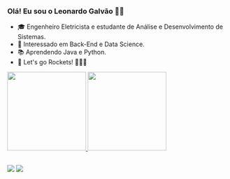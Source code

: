 ### Olá! Eu sou o Leonardo Galvão 🤙🏻

- 🎓 Engenheiro Eletricista e estudante de Análise e Desenvolvimento de Sistemas.
- 👀 Interessado em Back-End e Data Science.
- 📚 Aprendendo Java e Python.
- 🏀 Let's go Rockets! 🚀🚀🚀

 <div>
  <a href="https://github.com/leonardogc1">
  <img height="180em" src="https://github-readme-stats.vercel.app/api?username=leonardogc1&show_icons=true&theme=tokyonight&include_all_commits=true&count_private=true"/>
  <img height="180em" src="https://github-readme-stats.vercel.app/api/top-langs/?username=leonardogc1&layout=compact&langs_count=7&theme=tokyonight"/>
</div>
  
  ##
 
<div> 
  <a href = "mailto:leonardogalvaoc@gmail.com"><img src="https://img.shields.io/badge/-Gmail-%23333?style=for-the-badge&logo=gmail&logoColor=white" target="_blank"></a>
  <a href="https://br.linkedin.com/in/leonardo-galv%C3%A3o-de-carvalho-636342179" target="_blank"><img src="https://img.shields.io/badge/-LinkedIn-%230077B5?style=for-the-badge&logo=linkedin&logoColor=white" target="_blank"></a> 
</div>
